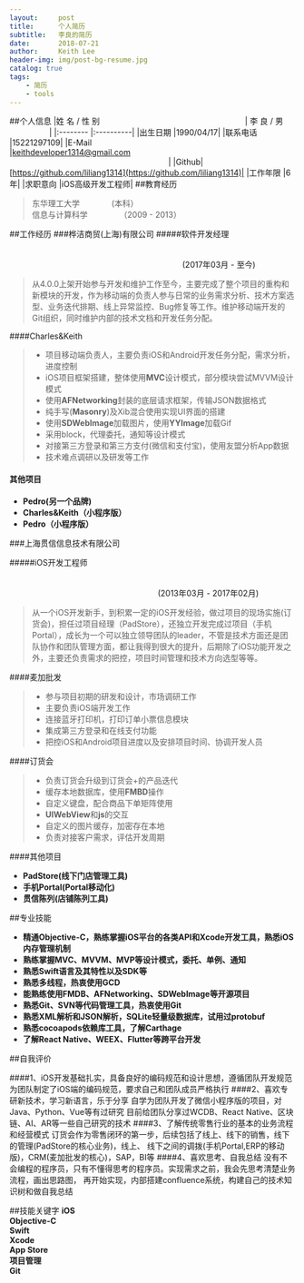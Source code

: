 ```yaml
---
layout:     post
title:      个人简历
subtitle:   李良的简历
date:       2018-07-21
author:     Keith Lee
header-img: img/post-bg-resume.jpg
catalog: true
tags:
    - 简历
    - tools
---
```


##个人信息
|姓 名 / 性 别	     &emsp;&emsp;&emsp;&emsp;&emsp;&emsp;&emsp;&emsp;&emsp;&emsp;&emsp;&emsp;&emsp;&emsp;&emsp;&emsp;&emsp;&emsp;| 李 良 / 男 &emsp;&emsp;&emsp;&emsp;&emsp;|
|:--------     |:----------|
|出生日期     |1990/04/17|
|联系电话     |15221297109|
|E-Mail     |keithdeveloper1314@gmail.com&emsp;&emsp;&emsp;&emsp;&emsp;&emsp;&emsp;&emsp;&emsp;&emsp;&emsp;&emsp;&emsp;&emsp;&emsp;&emsp;&emsp;&emsp;&emsp;&emsp;&emsp;&emsp;&emsp;&emsp;&emsp;&emsp;&emsp;&emsp;&emsp;&emsp;&emsp;&emsp;&emsp;&emsp;&emsp;&emsp;&emsp;&emsp;&emsp;&emsp;|
|Github|[https://github.com/liliang1314](https://github.com/liliang1314)|
|工作年限     |6年|
|求职意向 |iOS高级开发工程师|
##教育经历
> 东华理工大学&emsp;&emsp;&emsp;&emsp;(本科）	
> 信息与计算科学&emsp;&emsp;&emsp;&emsp;（2009 - 2013）

##工作经历
###桦洁商贸(上海)有限公司	
#####软件开发经理		 &emsp;&emsp;&emsp;&emsp;&emsp;&emsp;&emsp;&emsp;&emsp;&emsp;&emsp;&emsp;&emsp;&emsp;&emsp;&emsp;&emsp;&emsp;&emsp;&emsp;&emsp;&emsp;&emsp;&emsp;&emsp;&emsp;&emsp;&emsp;&emsp;&emsp;&emsp;&emsp;&emsp;&emsp;&emsp;&emsp;&emsp;&emsp;&emsp;&emsp;&emsp;&emsp;&emsp;&emsp;&emsp;&emsp;&emsp;&emsp;&emsp;&emsp;&emsp;&emsp;&emsp;&emsp;&emsp;&emsp;&emsp;&emsp;&emsp;&emsp;&emsp;&emsp;&emsp;&emsp;&emsp;&emsp;&emsp;&emsp;&emsp;&emsp;&emsp;&emsp;&emsp;&emsp;&emsp;&emsp;&emsp;&emsp;&emsp;&emsp;&emsp;&emsp;&emsp;&emsp;&emsp;&emsp;&emsp;&nbsp;&nbsp;&nbsp;&nbsp;&nbsp;&nbsp;&nbsp;&nbsp;&nbsp;&nbsp;&nbsp;&nbsp;&nbsp;&nbsp;&nbsp;&nbsp;&nbsp;&nbsp;&nbsp;&nbsp;&nbsp;&nbsp;&nbsp;&nbsp;(2017年03月 - 至今)	
> 从4.0.0上架开始参与开发和维护工作至今，主要完成了整个项目的重构和新模块的开发，作为移动端的负责人参与日常的业务需求分析、技术方案选型、业务迭代排期、线上异常监控、Bug修复等工作。维护移动端开发的Git组织，同时维护内部的技术文档和开发任务分配。

####Charles&Keith
>* 项目移动端负责人，主要负责iOS和Android开发任务分配，需求分析，进度控制
>* iOS项目框架搭建，整体使用**MVC**设计模式，部分模块尝试MVVM设计模式
>* 使用**AFNetworking**封装的底层请求框架，传输JSON数据格式
>* 纯手写(**Masonry**)及Xib混合使用实现UI界面的搭建
>* 使用**SDWebImage**加载图片，使用**YYImage**加载Gif
>* 采用block，代理委托，通知等设计模式
>* 对接第三方登录和第三方支付(微信和支付宝)，使用友盟分析App数据
>* 技术难点调研以及研发等工作

#### 其他项目
* **Pedro(另一个品牌)**
* **Charles&Keith（小程序版）**
* **Pedro（小程序版）**

###上海贯信信息技术有限公司
 
#####iOS开发工程师		&emsp;&emsp;&emsp;&emsp;&emsp;&emsp;&emsp;&emsp;&emsp;&emsp;&emsp;&emsp;&emsp;&emsp;&emsp;&emsp;&emsp;&emsp;&emsp;&emsp;&emsp;&emsp;&emsp;&emsp;&emsp;&emsp;&emsp;&emsp;&emsp;&emsp;&emsp;&emsp;&emsp;&emsp;&emsp;&emsp;&emsp;&emsp;&emsp;&emsp;&emsp;&emsp;&emsp;&emsp;&emsp;&emsp;&emsp;&emsp;&emsp;&emsp;&emsp;&emsp;&emsp;&emsp;&emsp;&emsp;&emsp;&emsp;&emsp;&emsp;&emsp;&emsp;&emsp;&emsp;&emsp;&emsp;&emsp;&emsp;&emsp;&emsp;&emsp;&emsp;&emsp;&emsp;&emsp;&emsp;&emsp;&emsp;&emsp;&emsp;&emsp;&emsp;&emsp;&emsp;&emsp;&emsp;&emsp;&nbsp;&nbsp;&nbsp;&nbsp;&nbsp;&nbsp;&nbsp;&nbsp;&nbsp;&nbsp;&nbsp;&nbsp;&nbsp;(2013年03月 - 2017年02月)	
> 从一个iOS开发新手，到积累一定的iOS开发经验，做过项目的现场实施(订货会)，担任过项目经理（PadStore），还独立开发完成过项目（手机Portal），成长为一个可以独立领导团队的leader，不管是技术方面还是团队协作和团队管理方面，都让我得到很大的提升，后期除了iOS功能开发之外，主要还负责需求的把控，项目时间管理和技术方向选型等等。			

####麦加批发
>* 参与项目初期的研发和设计，市场调研工作
>* 主要负责iOS端开发工作
>* 连接蓝牙打印机，打印订单小票信息模块
>* 集成第三方登录和在线支付功能
>* 把控iOS和Android项目进度以及安排项目时间、协调开发人员

####订货会
>* 负责订货会升级到订货会+的产品迭代
>* 缓存本地数据库，使用**FMBD**操作
>* 自定义键盘，配合商品下单矩阵使用
>* **UIWebView**和**js**的交互
>* 自定义的图片缓存，加密存在本地
>* 负责对接客户需求，评估开发周期

####其他项目
* **PadStore(线下门店管理工具)**
* **手机Portal(Portal移动化)**
* **贯信陈列(店铺陈列工具)**

##专业技能

* **精通Objective-C，熟练掌握iOS平台的各类API和Xcode开发工具，熟悉iOS内存管理机制**
* **熟练掌握MVC、MVVM、MVP等设计模式，委托、单例、通知**
* **熟悉Swift语言及其特性以及SDK等**
* **熟悉多线程，热衷使用GCD**
* **能熟练使用FMDB、AFNetworking、SDWebImage等开源项目**
* **熟悉Git、SVN等代码管理工具，热衷使用Git**
* **熟悉XML解析和JSON解析，SQLite轻量级数据库，试用过protobuf**
* **熟悉cocoapods依赖库工具，了解Carthage**
* **了解React Native、WEEX、Flutter等跨平台开发**

##自我评价

####1、iOS开发基础扎实，具备良好的编码规范和设计思想，遵循团队开发规范
	为团队制定了iOS端的编码规范，要求自己和团队成员严格执行
####2、喜欢专研新技术，学习新语言，乐于分享
	自学为团队开发了微信小程序版的项目，对Java、Python、Vue等有过研究
	目前给团队分享过WCDB、React Native、区块链、AI、AR等一些自己研究的技术
####3、了解传统零售行业的基本的业务流程和经营模式
	订货会作为零售闭环的第一步，后续包括了线上、线下的销售，线下的管理(PadStore的核心业务)，线上、
	线下之间的调拨(手机Portal,ERP的移动版)，CRM(麦加批发的核心)，SAP，BI等
####4、喜欢思考、自我总结
	没有不会编程的程序员，只有不懂得思考的程序员。实现需求之前，我会先思考清楚业务流程，画出思路图，
	再开始实现，内部搭建confluence系统，构建自己的技术知识树和做自我总结
	
##技能关键字
**iOS**				
**Objective-C**		
**Swift**			
**Xcode**		
**App Store**			
**项目管理**		
**Git**		
